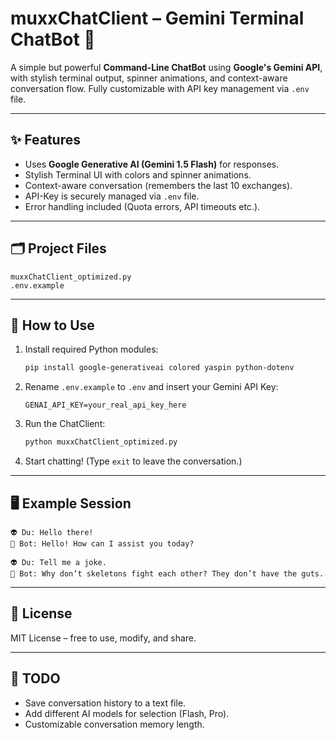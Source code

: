 # muxxChatClient – Gemini Terminal ChatBot 🤖

A simple but powerful **Command-Line ChatBot** using **Google's Gemini API**, with stylish terminal output, spinner animations, and context-aware conversation flow. Fully customizable with API key management via `.env` file.

---

## ✨ Features
- Uses **Google Generative AI (Gemini 1.5 Flash)** for responses.
- Stylish Terminal UI with colors and spinner animations.
- Context-aware conversation (remembers the last 10 exchanges).
- API-Key is securely managed via `.env` file.
- Error handling included (Quota errors, API timeouts etc.).

---

## 🗂️ Project Files
```
muxxChatClient_optimized.py
.env.example
```

---

## 🚀 How to Use
1. Install required Python modules:
   ```bash
   pip install google-generativeai colored yaspin python-dotenv
   ```

2. Rename `.env.example` to `.env` and insert your Gemini API Key:
   ```env
   GENAI_API_KEY=your_real_api_key_here
   ```

3. Run the ChatClient:
   ```bash
   python muxxChatClient_optimized.py
   ```

4. Start chatting! (Type `exit` to leave the conversation.)

---

## 🖥️ Example Session
```
👽 Du: Hello there!
🤖 Bot: Hello! How can I assist you today?

👽 Du: Tell me a joke.
🤖 Bot: Why don’t skeletons fight each other? They don’t have the guts.
```

---

## 📖 License
MIT License – free to use, modify, and share.

---

## 🧰 TODO
- Save conversation history to a text file.
- Add different AI models for selection (Flash, Pro).
- Customizable conversation memory length.
